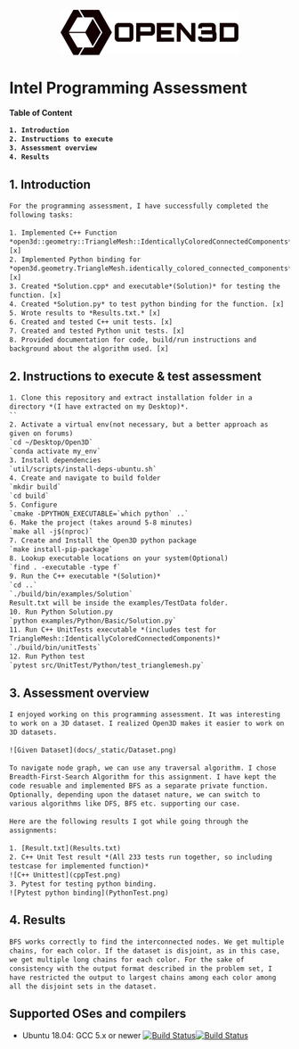 <p align="center">
<img src="docs/_static/open3d_logo_horizontal.png" width="320" />
</p>

# Intel Programming Assessment

<h4>
	Table of Content

	1. Introduction
	2. Instructions to execute
	3. Assessment overview
	4. Results
</h4>


## 1. Introduction

	For the programming assessment, I have successfully completed the following tasks:

	1. Implemented C++ Function *open3d::geometry::TriangleMesh::IdenticallyColoredConnectedComponents* [x]
	2. Implemented Python binding for *open3d.geometry.TriangleMesh.identically_colored_connected_components* [x]
	3. Created *Solution.cpp* and executable*(Solution)* for testing the function. [x]
	4. Created *Solution.py* to test python binding for the function. [x]
	5. Wrote results to *Results.txt.* [x]
	6. Created and tested C++ unit tests. [x]
	7. Created and tested Python unit tests. [x]
	8. Provided documentation for code, build/run instructions and background about the algorithm used. [x]

## 2. Instructions to execute & test assessment
	1. Clone this repository and extract installation folder in a directory *(I have extracted on my Desktop)*.
	``
	2. Activate a virtual env(not necessary, but a better approach as given on forums)
	`cd ~/Desktop/Open3D`
	`conda activate my_env`
	3. Install dependencies
	`util/scripts/install-deps-ubuntu.sh`
	4. Create and navigate to build folder
	`mkdir build`
	`cd build`
	5. Configure
	`cmake -DPYTHON_EXECUTABLE=`which python` ..`
	6. Make the project (takes around 5-8 minutes)
	`make all -j$(nproc)`
	7. Create and Install the Open3D python package
	`make install-pip-package`
	8. Lookup executable locations on your system(Optional)
	`find . -executable -type f`
	9. Run the C++ executable *(Solution)*
	`cd ..`
	`./build/bin/examples/Solution`
	Result.txt will be inside the examples/TestData folder.
	10. Run Python Solution.py
	`python examples/Python/Basic/Solution.py`
	11. Run C++ UnitTests executable *(includes test for TriangleMesh::IdenticallyColoredConnectedComponents)*
	`./build/bin/unitTests`
	12. Run Python test
	`pytest src/UnitTest/Python/test_trianglemesh.py`

## 3. Assessment overview

	I enjoyed working on this programming assessment. It was interesting to work on a 3D dataset. I realized Open3D makes it easier to work on 3D datasets.

	![Given Dataset](docs/_static/Dataset.png)

	To navigate node graph, we can use any traversal algorithm. I chose Breadth-First-Search Algorithm for this assignment. I have kept the code resuable and implemented BFS as a separate private function. Optionally, depending upon the dataset nature, we can switch to various algorithms like DFS, BFS etc. supporting our case.

	Here are the following results I got while going through the assignments:
	
	1. [Result.txt](Results.txt)
	2. C++ Unit Test result *(All 233 tests run together, so including testcase for implemented function)*
	![C++ Unittest](cppTest.png)
	3. Pytest for testing python binding.
	![Pytest python binding](PythonTest.png)

## 4. Results
	BFS works correctly to find the interconnected nodes. We get multiple chains, for each color. If the dataset is disjoint, as in this case, we get multiple long chains for each color. For the sake of consistency with the output format described in the problem set, I have restricted the output to largest chains among each color among all the disjoint sets in the dataset.

	
	
	
	

## Supported OSes and compilers

* Ubuntu 18.04: GCC 5.x or newer [![Build Status](https://travis-ci.org/intel-isl/Open3D.svg?branch=master)](https://travis-ci.org/intel-isl/Open3D)[![Build Status](http://img.shields.io/travis/badges/badgerbadgerbadger.svg?style=flat-square)](https://travis-ci.org/badges/badgerbadgerbadger)
